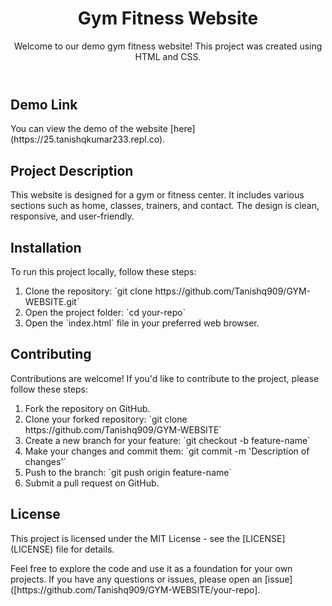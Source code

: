 <!DOCTYPE html>
<html lang="en">
<head>
  
  <title>Gym Fitness Website</title>
</head>
<body>

  <header>
    <h1>Gym Fitness Website</h1>
    <p>Welcome to our demo gym fitness website! This project was created using HTML and CSS.</p>
  </header>

  <section>
    <h2>Demo Link</h2>
    <p>You can view the demo of the website [here](https://25.tanishqkumar233.repl.co).</p>
  </section>

  <section>
    <h2>Project Description</h2>
    <p>This website is designed for a gym or fitness center. It includes various sections such as home, classes, trainers, and contact. The design is clean, responsive, and user-friendly.</p>
  </section>

  <section>
    <h2>Installation</h2>
    <p>To run this project locally, follow these steps:</p>
    <ol>
      <li>Clone the repository: `git clone https://github.com/Tanishq909/GYM-WEBSITE.git`</li>
      <li>Open the project folder: `cd your-repo`</li>
      <li>Open the `index.html` file in your preferred web browser.</li>
    </ol>
  </section>

  <section>
    <h2>Contributing</h2>
    <p>Contributions are welcome! If you'd like to contribute to the project, please follow these steps:</p>
    <ol>
      <li>Fork the repository on GitHub.</li>
      <li>Clone your forked repository: `git clone https://github.com/Tanishq909/GYM-WEBSITE`</li>
      <li>Create a new branch for your feature: `git checkout -b feature-name`</li>
      <li>Make your changes and commit them: `git commit -m 'Description of changes'`</li>
      <li>Push to the branch: `git push origin feature-name`</li>
      <li>Submit a pull request on GitHub.</li>
    </ol>
  </section>

  <section>
    <h2>License</h2>
    <p>This project is licensed under the MIT License - see the [LICENSE](LICENSE) file for details.</p>
  </section>

  <footer>
    <p>Feel free to explore the code and use it as a foundation for your own projects. If you have any questions or issues, please open an [issue]([https://github.com/Tanishq909/GYM-WEBSITE/your-repo].</p>
  </footer>

</body>
</html>
